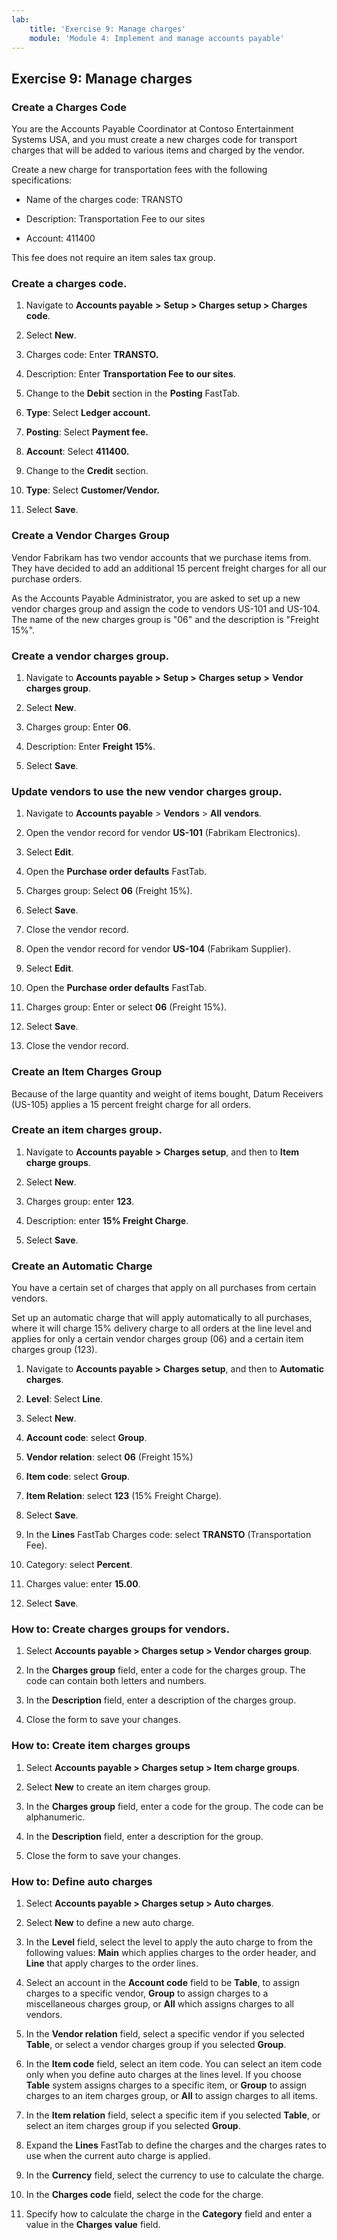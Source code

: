 ```yaml
---
lab:
    title: 'Exercise 9: Manage charges'
    module: 'Module 4: Implement and manage accounts payable'
---
```


## Exercise 9: Manage charges

### Create a Charges Code

You are the Accounts Payable Coordinator at Contoso Entertainment Systems USA, and you must create a new charges code for transport charges that will be added to various items and charged by the vendor.

Create a new charge for transportation fees with the following specifications:

- Name of the charges code: TRANSTO

- Description: Transportation Fee to our sites

- Account: 411400

This fee does not require an item sales tax group.

### Create a charges code.

1. Navigate to **Accounts payable** **&gt;** **Setup &gt; Charges setup &gt; Charges code**.

2. Select **New**.

3. Charges code: Enter **TRANSTO.**

4. Description: Enter **Transportation Fee to our sites**.

5. Change to the **Debit** section in the **Posting** FastTab.

6. **Type**: Select **Ledger account.**

7. **Posting**: Select **Payment fee.**

8. **Account**: Select **411400.**

9. Change to the **Credit** section.

10. **Type**: Select **Customer/Vendor.**

11. Select **Save**.

### Create a Vendor Charges Group

Vendor Fabrikam has two vendor accounts that we purchase items from. They have decided to add an additional 15 percent freight charges for all our purchase orders.

As the Accounts Payable Administrator, you are asked to set up a new vendor charges group and assign the code to vendors US-101 and US-104. The name of the new charges group is "06" and the description is "Freight 15%".

### Create a vendor charges group.

1. Navigate to **Accounts payable &gt;** **Setup &gt;** **Charges setup** **&gt;** **Vendor charges group**.

2. Select **New**.

3. Charges group: Enter **06**. 

4. Description: Enter **Freight 15%**. 

5. Select **Save**.

 

### Update vendors to use the new vendor charges group.

1. Navigate to **Accounts payable** > **Vendors** > **All** **vendors**.

2. Open the vendor record for vendor **US-101** (Fabrikam Electronics).

3. Select **Edit**.

4. Open the **Purchase order defaults** FastTab.

5. Charges group: Select **06** (Freight 15%).

6. Select **Save**.

7. Close the vendor record.

8. Open the vendor record for vendor **US-104** (Fabrikam Supplier).

9. Select **Edit**.

10. Open the **Purchase order defaults** FastTab.

11. Charges group: Enter or select **06** (Freight 15%).

12. Select **Save**.

13. Close the vendor record.

 

### Create an Item Charges Group

Because of the large quantity and weight of items bought, Datum Receivers (US-105) applies a 15 percent freight charge for all orders.

### Create an item charges group.

1. Navigate to **Accounts payable** **&gt;** **Charges setup**, and then to **Item charge groups**.

2. Select **New**.

3. Charges group: enter **123**.

4. Description: enter **15% Freight Charge**.

5. Select **Save**.

### Create an Automatic Charge

You have a certain set of charges that apply on all purchases from certain vendors.

Set up an automatic charge that will apply automatically to all purchases, where it will charge 15% delivery charge to all orders at the line level and applies for only a certain vendor charges group (06) and a certain item charges group (123).

1. Navigate to **Accounts payable &gt;** **Charges setup**, and then to **Automatic charges**.

2. **Level**: Select **Line**.

3. Select **New**.

4. **Account code**: select **Group**.

5. **Vendor relation**: select **06** (Freight 15%)

6. **Item code**: select **Group**.

7. **Item Relation**: select **123** (15% Freight Charge).

8. Select **Save**.

9. In the **Lines** FastTab Charges code: select **TRANSTO** (Transportation Fee).

10. Category: select **Percent**.

11. Charges value: enter **15.00**.

12. Select **Save**.

 

 

### How to: Create charges groups for vendors.



1. Select **Accounts payable &gt; Charges setup &gt; Vendor charges group**.

2. In the **Charges group** field, enter a code for the charges group. The code can contain both letters and numbers.

3. In the **Description** field, enter a description of the charges group.

4. Close the form to save your changes.


 

### How to: Create item charges groups



1. Select **Accounts payable &gt; Charges setup &gt; Item charge groups**.

2. Select **New** to create an item charges group.

3. In the **Charges group** field, enter a code for the group. The code can be alphanumeric.

4. In the **Description** field, enter a description for the group.

5. Close the form to save your changes.


### How to: Define auto charges



1. Select **Accounts payable &gt; Charges setup &gt; Auto charges**.

2. Select **New** to define a new auto charge.

3. In the **Level** field, select the level to apply the auto charge to from the following values: **Main** which applies charges to the order header, and **Line** that apply charges to the order lines.

4. Select an account in the **Account code** field to be **Table**, to assign charges to a specific vendor, **Group** to assign charges to a miscellaneous charges group, or **All** which assigns charges to all vendors.

5. In the **Vendor relation** field, select a specific vendor if you selected **Table**, or select a vendor charges group if you selected **Group**.

6. In the **Item code** field, select an item code. You can select an item code only when you define auto charges at the lines level. If you choose **Table** system assigns charges to a specific item, or **Group** to assign charges to an item charges group, or **All** to assign charges to all items.

7. In the **Item relation** field, select a specific item if you selected **Table**, or select an item charges group if you selected **Group**.

8. Expand the **Lines** FastTab to define the charges and the charges rates to use when the current auto charge is applied.

9. In the **Currency** field, select the currency to use to calculate the charge.

10. In the **Charges code** field, select the code for the charge.

11. Specify how to calculate the charge in the **Category** field and enter a value in the **Charges value** field.
